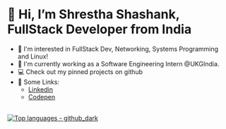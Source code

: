 

<!--
## Some Links :)
🌐 [Link to my Portfolio](https://shrestha-shashank-144.vercel.app) </br>
🔭 [Codepen](https://codepen.io/shresth72) </br>
-->

# 👋 Hi, I’m Shrestha Shashank, FullStack Developer from India
- 👀 I'm interested in FullStack Dev, Networking, Systems Programming and Linux!
- 🌱 I'm currently working as a Software Engineering Intern @UKGIndia.
- 💻 Check out my pinned projects on github
- 📎 Some Links:
  - [Linkedin](https://www.linkedin.com/in/shrestha-shashank-38002b22b)
  - [Codepen](https://codepen.io/shresth72)

</br>
<a href="https://github.com/shresth72">
  <img src="https://github-readme-stats.vercel.app/api/top-langs/?username=shresth72&layout=compact&theme=github_dark&hide=C%2B%2B,Lua,HCL,CSS,HTML,Swift,EJS,SCSS,LLVM,Javascript,Jupyter%20Notebook,Blade,PHP" alt="Top languages - github_dark">
</a>
